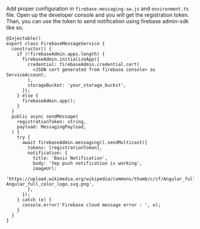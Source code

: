 Add proper configuration in `firebase-messaging-sw.js` and `environment.ts` file. Open up the developer console and you will get the registration token. Than, you can use the token to send notification using firebase admin-sdk like so.

```
@Injectable()
export class FirebaseMessageService {
  constructor() {
    if (!firebaseAdmin.apps.length) {
      firebaseAdmin.initializeApp({
        credential: firebaseAdmin.credential.cert(
          <JSON cert generated from firebase console> as ServiceAccount,
        ),
        storageBucket: 'your_storage_buckst',
      });
    } else {
      firebaseAdmin.app();
    }
  }
  public async sendMessage(
    registrationToken: string,
    payload: MessagingPayload,
  ) {
    try {
      await firebaseAdmin.messaging().sendMulticast({
        tokens: [registrationToken],
        notification: {
          title: 'Basic Notification',
          body: 'Yep push notification is working',
          imageUrl:
            'https://upload.wikimedia.org/wikipedia/commons/thumb/c/cf/Angular_full_color_logo.svg/2048px-Angular_full_color_logo.svg.png',
        },
      });
    } catch (e) {
      console.error('Firebase cloud message error : ', e);
    }
  }
}
```